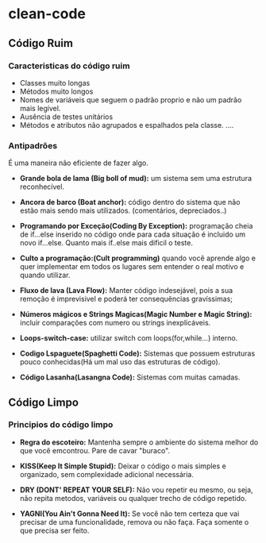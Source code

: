 # clean-code

## Código Ruim
  
### Caracteristicas do código ruim

  -  Classes muito longas
  -  Métodos muito longos
  -  Nomes de variáveis que seguem o padrão proprio e não um padrão mais legível.
  -  Ausência de testes unitários
  -  Métodos e atributos não agrupados e espalhados pela classe.
  ....
  
  
### Antipadrões
   É uma maneira não eficiente de fazer algo. 
   
   - **Grande bola de lama (Big boll of mud):** um sistema sem uma estrutura reconhecível.
   
   - **Ancora de barco (Boat anchor):** código dentro do sistema que não estão mais sendo mais utilizados. (comentários, depreciados..)
   
   -  **Programando por Exceção(Coding By Exception):** programação cheia de if...else inserido no código onde para cada situação é incluido um novo if...else. Quanto mais if..else mais dificil o teste.
   
   
   - **Culto a programação:(Cult programming)** quando você aprende algo e quer implementar em todos os lugares sem entender o real motivo e quando utilizar.
   
   - **Fluxo de lava (Lava Flow):** Manter código indesejável, pois a sua remoção é imprevisivel e poderá ter consequências gravíssimas; 
  
  - **Números mágicos e Strings Magicas(Magic Number e Magic String):** incluir comparações com numero ou strings inexplicáveis.
  
  - **Loops-switch-case:** utilizar switch com loops(for,while...) interno.
  
  - **Codigo Lspaguete(Spaghetti Code):** Sistemas que possuem estruturas pouco conhecidas(Há um mal uso das estruturas de código).
  
  - **Código Lasanha(Lasangna Code):** Sistemas com muitas camadas.


## Código Limpo
 
### Principios do código limpo

- **Regra do escoteiro:** Mantenha sempre o ambiente do sistema melhor do que você emcontrou. Pare de cavar "buraco".

- **KISS(Keep It Simple Stupid):** Deixar o código o mais simples e organizado, sem complexidade adicional necessária.

- **DRY (DONT' REPEAT YOUR SELF):** Não vou repetir eu mesmo, ou seja, não repita metodos, variáveis ou qualquer trecho de código repetido.

- **YAGNI(You Ain't Gonna Need It):** Se você não tem certeza que vai precisar de uma funcionalidade, remova ou não faça. Faça somente o que precisa ser feito.




